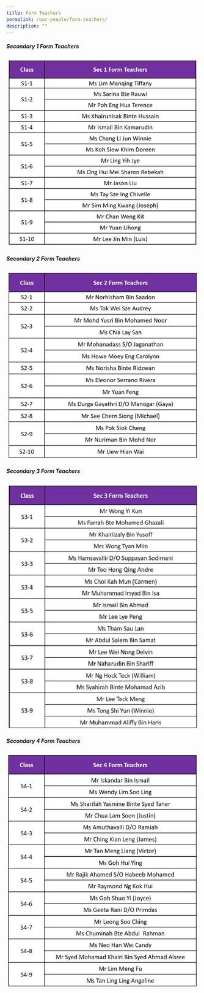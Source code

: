 ```yaml
---
title: Form Teachers
permalink: /our-people/form-teachers/
description: ""
---
```

##### **Secondary 1 Form Teachers**
<img style="width:600px" src="/images/sec%201%20ft%202023%20oct.png">

##### **Secondary 2 Form Teachers**
<img style="width:600px" src="/images/sec%202%20ft%202023%20oct.png">

##### **Secondary 3 Form Teachers**
<img style="width:600px" src="/images/sec%203%20ft%202023%20oct.png">

##### **Secondary 4 Form Teachers**
<img style="width:600px" src="/images/sec%204%20ft%202023%20oct.png">
